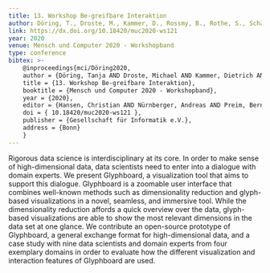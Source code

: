 ```yaml
---
title: 13. Workshop Be-greifbare Interaktion
author: Döring, T., Droste, M., Kammer, D., Rossmy, B., Rothe, S., Schäfer, P., Wimmer, R.
link: https://dx.doi.org/10.18420/muc2020-ws121
year: 2020
venue: Mensch und Computer 2020 - Workshopband
type: conference
bibtex: >-
    @inproceedings{mci/Döring2020,
    author = {Döring, Tanja AND Droste, Michael AND Kammer, Dietrich AND Rossmy, Beat AND Rothe, Sylvia AND Schäfer, Philip AND Wimmer, Raphael},
    title = {13. Workshop Be-greifbare Interaktion},
    booktitle = {Mensch und Computer 2020 - Workshopband},
    year = {2020},
    editor = {Hansen, Christian AND Nürnberger, Andreas AND Preim, Bernhard} ,
    doi = { 10.18420/muc2020-ws121 },
    publisher = {Gesellschaft für Informatik e.V.},
    address = {Bonn}
    }
---
```

Rigorous data science is interdisciplinary at its core. In order to make sense of high-dimensional data, data scientists need to enter into a dialogue with domain experts. We present Glyphboard, a visualization tool that aims to support this dialogue. Glyphboard is a zoomable user interface that combines well-known methods such as dimensionality reduction and glyph-based visualizations in a novel, seamless, and immersive tool. While the dimensionality reduction affords a quick overview over the data, glyph-based visualizations are able to show the most relevant dimensions in the data set at one glance. We contribute an open-source prototype of Glyphboard, a general exchange format for high-dimensional data, and a case study with nine data scientists and domain experts from four exemplary domains in order to evaluate how the different visualization and interaction features of Glyphboard are used.
